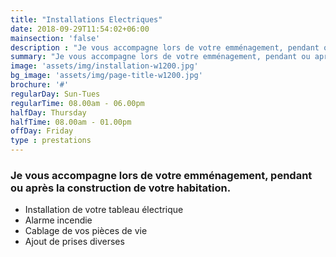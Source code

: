 ```yaml
---
title: "Installations Electriques"
date: 2018-09-29T11:54:02+06:00
mainsection: 'false'
description : "Je vous accompagne lors de votre emménagement, pendant ou après la construction de votre habitation"
summary: "Je vous accompagne lors de votre emménagement, pendant ou après la construction de votre habitation"
image: 'assets/img/installation-w1200.jpg'
bg_image: 'assets/img/page-title-w1200.jpg'
brochure: '#'
regularDay: Sun-Tues
regularTime: 08.00am - 06.00pm
halfDay: Thursday
halfTime: 08.00am - 01.00pm
offDay: Friday
type : prestations
---
```


### Je vous accompagne lors de votre emménagement, pendant ou après la construction de votre habitation.

- Installation de votre tableau électrique
- Alarme incendie
- Cablage de vos pièces de vie
- Ajout de prises diverses

